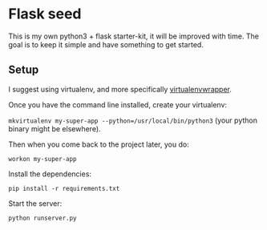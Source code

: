 # Flask seed

This is my own python3 + flask starter-kit, it will be improved with time.
The goal is to keep it simple and have something to get started.

## Setup

I suggest using virtualenv, and more specifically 
[virtualenvwrapper](http://virtualenvwrapper.readthedocs.io/en/latest/index.html).

Once you have the command line installed, create your virtualenv:

`mkvirtualenv my-super-app --python=/usr/local/bin/python3` (your python binary might be elsewhere).

Then when you come back to the project later, you do:

`workon my-super-app`

Install the dependencies:

`pip install -r requirements.txt`

Start the server:

`python runserver.py`